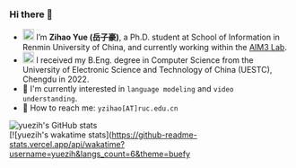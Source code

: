 ### Hi there 👋

- <img src="https://yuezih-bucket.oss-cn-beijing.aliyuncs.com/RUC_logo.png" width="20" /> I’m **Zihao Yue (岳子豪)**, a Ph.D. student at School of Information in Renmin University of China, and currently working within the [AIM3 Lab](http://www.ruc-aim3.com).
- <img src="https://yuezih-bucket.oss-cn-beijing.aliyuncs.com/UESTC_logo-2.png" width="20" /> I received my B.Eng. degree in Computer Science from the University of Electronic Science and Technology of China (UESTC), Chengdu in 2022.
- 🔭 I'm currently interested in `language modeling` and `video understanding`.
- 💌 How to reach me: `yzihao[AT]ruc.edu.cn`

![yuezih's GitHub stats](https://github-readme-stats.vercel.app/api?username=yuezih&show_icons=true&theme=vue&count_private=true&hide=prs)  
[![yuezih's wakatime stats](https://github-readme-stats.vercel.app/api/wakatime?username=yuezih&langs_count=6&theme=buefy
